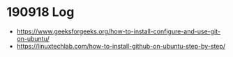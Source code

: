 
# 190918 Log

* https://www.geeksforgeeks.org/how-to-install-configure-and-use-git-on-ubuntu/
* https://linuxtechlab.com/how-to-install-github-on-ubuntu-step-by-step/

